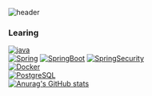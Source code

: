 ![header](https://capsule-render.vercel.app/api?type=Waving&color=auto&text=Welcome~ )
### Learing
[![java](https://img.shields.io/badge/Java-007396?style=flat-square&logo=Java&logoColor=white)](github.com/Joowon0220/TODO-List) <br>
[![Spring](https://img.shields.io/badge/Spring-6DB33F?style=flat-square&logo=Spring&logoColor=white)](github.com/Joowon0220/TODO-List) [![SpringBoot](https://img.shields.io/badge/SpringBoot-6DB33F?style=flat-square&logo=SpringBoot&logoColor=white)](github.com/Joowon0220/TODO-List) [![SpringSecurity](https://img.shields.io/badge/SpringSecurity-6DB33F?style=flat-square&logo=SpringSecurity&logoColor=white)](github.com/Joowon0220/TODO-List) <br>
[![Docker](https://img.shields.io/badge/Docker-2496ED?style=flat-square&logo=Docker&logoColor=white)](github.com/Joowon0220/TODO-List) <br>
[![PostgreSQL](https://img.shields.io/badge/PostgreSQL-4169E1?style=flat-square&logo=PostgreSQL&logoColor=white)](github.com/Joowon0220/TODO-List) <br>
[![Anurag's GitHub stats](https://github-readme-stats.vercel.app/api?username=sbs1621&show_icons=true&theme=radical&count_private=true)](https://github.com/anuraghazra/github-readme-stats)


<!--START_SECTION:waka-->
<!--END_SECTION:waka-->

<!--
**sbs1621/sbs1621** is a ✨ _special_ ✨ repository because its `README.md` (this file) appears on your GitHub profile.

Here are some ideas to get you started:

- 🔭 I’m currently working on ...
- 🌱 I’m currently learning ...
- 👯 I’m looking to collaborate on ...
- 🤔 I’m looking for help with ...
- 💬 Ask me about ...
- 📫 How to reach me: ...
- 😄 Pronouns: ...
- ⚡ Fun fact: ...
-->
